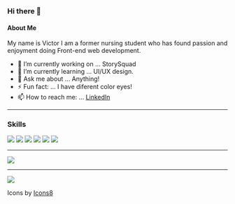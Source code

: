 ### Hi there 👋

#### About Me 

My name is Victor I am a former nursing student who has found passion and enjoyment doing Front-end web development.

- 🔭 I’m currently working on ... StorySquad
- 🌱 I’m currently learning ... UI/UX design.
- 💬 Ask me about ... Anything!
- ⚡ Fun fact: ... I have diferent color eyes!
- 📫 How to reach me: ... [LinkedIn](https://www.linkedin.com/in/victor-dronov1/.) 
***
### Skills
<div>
<img src="https://img.icons8.com/nolan/64/js.png"/>
<img src="https://img.icons8.com/nolan/64/react-native.png"/>
<img src="https://img.icons8.com/nolan/64/css-filetype.png"/>
<img src="https://img.icons8.com/nolan/64/mysql.png"/>
<img src="https://img.icons8.com/color/48/000000/nodejs.png"/>
<img src="https://img.icons8.com/color/48/000000/typescript.png"/>
  
</div>

***

 <img src="https://github-readme-stats.vercel.app/api?username=VictorDronov" />

***

<img src="https://github-readme-stats.vercel.app/api/top-langs/?username=VictorDronov&layout=compact74732e76657263656c2e6170702f6170692f746f702d6c616e67732f3f757365726e616d653d736f6b616562266c61796f75743d636f6d70616374"/>


Icons by <a href="https://icons8.com/icon/GNO9f2CARaea/mail" target="_blank">Icons8</a>
